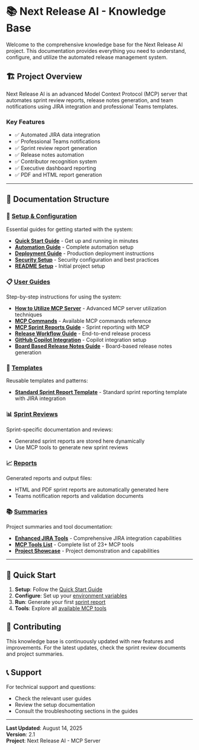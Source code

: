 # 📚 Next Release AI - Knowledge Base

Welcome to the comprehensive knowledge base for the Next Release AI project. This documentation provides everything you need to understand, configure, and utilize the automated release management system.

## 🏗️ Project Overview

Next Release AI is an advanced Model Context Protocol (MCP) server that automates sprint review reports, release notes generation, and team notifications using JIRA integration and professional Teams templates.

### Key Features
- ✅ Automated JIRA data integration
- ✅ Professional Teams notifications
- ✅ Sprint review report generation
- ✅ Release notes automation
- ✅ Contributor recognition system
- ✅ Executive dashboard reporting
- ✅ PDF and HTML report generation

---

## 📖 Documentation Structure

### 🔧 [Setup & Configuration](./setup/)
Essential guides for getting started with the system:
- **[Quick Start Guide](./setup/QUICK_START.md)** - Get up and running in minutes
- **[Automation Guide](./setup/AUTOMATION_GUIDE.md)** - Complete automation setup
- **[Deployment Guide](./setup/DEPLOYMENT_GUIDE.md)** - Production deployment instructions
- **[Security Setup](./setup/SECURITY-SETUP.md)** - Security configuration and best practices
- **[README Setup](./setup/README_SETUP.md)** - Initial project setup

### 📋 [User Guides](./guides/)
Step-by-step instructions for using the system:
- **[How to Utilize MCP Server](./guides/HOW_TO_UTILIZE_MCP_SERVER.md)** - Advanced MCP server utilization techniques
- **[MCP Commands](./guides/MCP_COMMANDS.md)** - Available MCP commands reference
- **[MCP Sprint Reports Guide](./guides/MCP_SPRINT_REPORTS_GUIDE.md)** - Sprint reporting with MCP
- **[Release Workflow Guide](./guides/RELEASE_WORKFLOW_GUIDE.md)** - End-to-end release process
- **[GitHub Copilot Integration](./guides/GITHUB_COPILOT_INTEGRATION.md)** - Copilot integration setup
- **[Board Based Release Notes Guide](./guides/BOARD_BASED_RELEASE_NOTES_GUIDE.md)** - Board-based release notes generation

### 🎨 [Templates](./templates/)
Reusable templates and patterns:
- **[Standard Sprint Report Template](./templates/STANDARD_SPRINT_REPORT_TEMPLATE.md)** - Standard sprint reporting template with JIRA integration

### 📊 [Sprint Reviews](./sprint-reviews/)
Sprint-specific documentation and reviews:
- Generated sprint reports are stored here dynamically
- Use MCP tools to generate new sprint reviews

### 📈 [Reports](./reports/)
Generated reports and output files:
- HTML and PDF sprint reports are automatically generated here
- Teams notification reports and validation documents

### 📚 [Summaries](./summaries/)
Project summaries and tool documentation:
- **[Enhanced JIRA Tools](./summaries/ENHANCED_JIRA_TOOLS.md)** - Comprehensive JIRA integration capabilities
- **[MCP Tools List](./summaries/MCP_TOOLS_LIST.md)** - Complete list of 23+ MCP tools
- **[Project Showcase](./summaries/project-showcase.md)** - Project demonstration and capabilities

---

## 🚀 Quick Start

1. **Setup**: Follow the [Quick Start Guide](./setup/QUICK_START.md)
2. **Configure**: Set up your [environment variables](./setup/AUTOMATION_GUIDE.md)  
3. **Run**: Generate your first [sprint report](./guides/MCP_SPRINT_REPORTS_GUIDE.md)
4. **Tools**: Explore all [available MCP tools](./summaries/MCP_TOOLS_LIST.md)

## 🤝 Contributing

This knowledge base is continuously updated with new features and improvements. For the latest updates, check the sprint review documents and project summaries.

## 📞 Support

For technical support and questions:
- Check the relevant user guides
- Review the setup documentation
- Consult the troubleshooting sections in the guides

---

**Last Updated**: August 14, 2025  
**Version**: 2.1  
**Project**: Next Release AI - MCP Server

